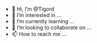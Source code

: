 - 👋 Hi, I’m @Tigord
- 👀 I’m interested in ...
- 🌱 I’m currently learning ...
- 💞️ I’m looking to collaborate on ...
- 📫 How to reach me ...

<!---
Tigord/Tigord is a ✨ special ✨ repository because its `README.md` (this file) appears on your GitHub profile.
You can click the Preview link to take a look at your changes.
--->
